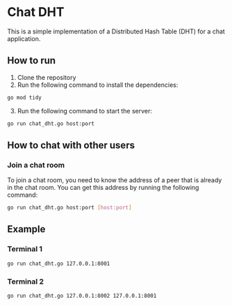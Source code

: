 # Chat DHT

This is a simple implementation of a Distributed Hash Table (DHT) for a chat application.

## How to run

1. Clone the repository
2. Run the following command to install the dependencies:
```bash
go mod tidy
```
3. Run the following command to start the server:
```bash
go run chat_dht.go host:port 
```

## How to chat with other users

### Join a chat room
To join a chat room, you need to know the address of a peer that is already in the chat room. You can get this address by running the following command:
```bash
go run chat_dht.go host:port [host:port]
```

## Example
### Terminal 1
```bash
go run chat_dht.go 127.0.0.1:8001
```
### Terminal 2
```bash
go run chat_dht.go 127.0.0.1:8002 127.0.0.1:8001
```

